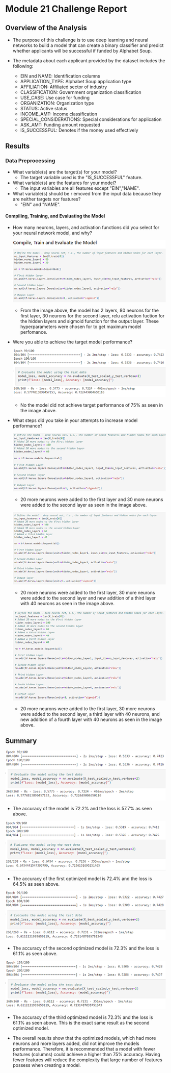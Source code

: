 # Module 21 Challenge Report

## Overview of the Analysis

* The purpose of this challenge is to use deep learning and neural networks to build a model that can create a binary classifier and predict whether applicants will be successful if funded by Alphabet Soup.

* The metadata about each applicant provided by the dataset includes the following:
    * EIN and NAME: Identification columns
    * APPLICATION_TYPE: Alphabet Soup application type
    * AFFILIATION: Affiliated sector of industry
    * CLASSIFICATION: Government organization classification
    * USE_CASE: Use case for funding
    * ORGANIZATION: Organization type
    * STATUS: Active status
    * INCOME_AMT: Income classification
    * SPECIAL_CONSIDERATIONS: Special considerations for application
    * ASK_AMT: Funding amount requested
    * IS_SUCCESSFUL: Denotes if the money used effectively

## Results

### Data Preprocessing
* What variable(s) are the target(s) for your model?
    * The target variable used is the "IS_SUCCESSFUL" feature.
* What variable(s) are the features for your model?
    * The input variables are all features except "EIN","NAME". 
* What variable(s) should be r
emoved from the input data because they are neither targets nor features?
    * "EIN" and "NAME".

#### Compiling, Training, and Evaluating the Model
* How many neurons, layers, and activation functions did you select for your neural network model, and why?
    
    ![Model Hyperparameters](Images/Model_HyperParameters.PNG)

    * From the image above, the model has 2 layers, 80 neurons for the first layer, 30 neurons for the second layer, relu activation fuction for the hidden layers and sigmoid function for the output layer. These hyperparameters were chosen for to get maximum model perfomance.

* Were you able to achieve the target model performance?
    
    ![Model Accuracy](Images/Model_Accuracy.PNG)

    * No the model did not achieve target performance of 75% as seen in the image above.

* What steps did you take in your attempts to increase model performance?

    ![OptimizedModel_1 Hyperparameters](Images/OptimizedModel_1_HyperParameters.PNG)

    * 20 more neurons were added to the first layer and 30 more neurons were added to the second layer as seen in the image above.

    ![OptimizedModel_2 Hyperparameters](Images/OptimizedModel_2_HyperParameters.PNG)

    * 20 more neurons were added to the first layer, 30 more neurons were added to the second layer and new addition of a third layer with 40 neurons as seen in the image above.

    ![OptimizedModel_3 Hyperparameters](Images/OptimizedModel_3_HyperParameters.PNG)

    * 20 more neurons were added to the first layer, 30 more neurons were added to the second layer, a third layer with 40 neurons, and new addition of a fourth layer with 40 neurons as seen in the image above.


## Summary

![Model Accuracy](Images/Model_Accuracy.PNG)

* The accuracy of the model is 72.2% and the loss is 57.7% as seen above.

![OptimizedModel_3 Accuracy](Images/OptimizedModel_1_Accuracy.PNG)

* The accuracy of the first optimized model is 72.4% and the loss is 64.5% as seen above.

![OptimizedModel_3 Accuracy](Images/OptimizedModel_2_Accuracy.PNG)

* The accuracy of the second optimized model is 72.3% and the loss is 61.1% as seen above.

![OptimizedModel_3 Accuracy](Images/OptimizedModel_3_Accuracy.PNG)

* The accuracy of the third optimized model is 72.3% and the loss is 61.1% as seen above. This is the exact same result as the second optimized model.

* The overall results show that the optimized models, which had more neurons and more layers added, did not improve the models performance. Therefore, it is recommended that a model with fewer features (columns) could achieve a higher than 75% accuracy. Having fewer features will reduce the complexity that large number of features possess when creating a model. 
